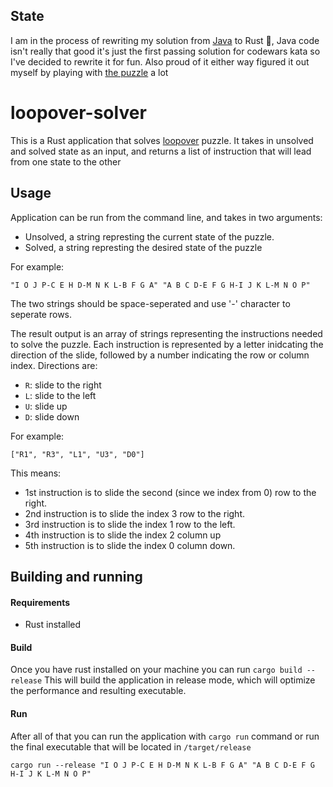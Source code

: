 ## State
I am in the process of rewriting my solution from [Java](https://github.com/wezik/solutions/blob/main/src/main/java/com/demo/codewars/loopover_solver/Loopover.java) to Rust 🦀, Java code isn't really that good it's just the first passing solution for codewars kata so I've decided to rewrite it for fun. Also proud of it either way figured it out myself by playing with [the puzzle](https://loopover.xyz) a lot

# loopover-solver
This is a Rust application that solves [loopover](https://loopover.xyz) puzzle.
It takes in unsolved and solved state as an input, and returns a list of instruction that will lead from one state to the other

## Usage
Application can be run from the command line, and takes in two arguments:

- Unsolved, a string represting the current state of the puzzle.
- Solved, a string represting the desired state of the puzzle

For example:

`"I O J P-C E H D-M N K L-B F G A" "A B C D-E F G H-I J K L-M N O P"`

The two strings should be space-seperated and use '-' character to seperate rows.

The result output is an array of strings representing the instructions needed to solve the puzzle. Each instruction is represented by a letter inidcating the direction of the slide, followed by a number indicating the row or column index. Directions are:
- `R`: slide to the right
- `L`: slide to the left
- `U`: slide up
- `D`: slide down

For example:

```["R1", "R3", "L1", "U3", "D0"]```

This means: 
- 1st instruction is to slide the second (since we index from 0) row to the right. 
- 2nd instruction is to slide the index 3 row to the right.
- 3rd instruction is to slide the index 1 row to the left.
- 4th instruction is to slide the index 2 column up
- 5th instruction is to slide the index 0 column down.

## Building and running
#### Requirements
- Rust installed
#### Build
Once you have rust installed on your machine you can run
```cargo build --release```
This will build the application in release mode, which will optimize the performance and resulting executable.
#### Run
After all of that you can run the application with `cargo run` command or run the final executable that will be located in `/target/release`

```cargo run --release "I O J P-C E H D-M N K L-B F G A" "A B C D-E F G H-I J K L-M N O P"```
